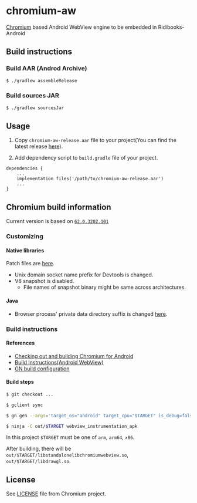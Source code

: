# chromium-aw

[Chromium](https://www.chromium.org) based Android WebView engine to be embedded in Ridibooks-Android

## Build instructions

### Build AAR (Androd Archive)

```sh
$ ./gradlew assembleRelease
```

### Build sources JAR

```sh
$ ./gradlew sourcesJar
```

## Usage

1. Copy `chromium-aw-release.aar` file to your project(You can find the latest release [here](https://github.com/ridi-viewer/chromium-aw/releases)).

2. Add dependency script to `build.gradle` file of your project.

```
dependencies {
    ...
    implementation files('/path/to/chromium-aw-release.aar')
    ...
}
```

## Chromium build information

Current version is based on [`62.0.3202.101`](https://chromium.googlesource.com/chromium/src.git/+/0971c880c3f82e5fdbc6d65d1fc4d8ae9aa47ddc)

### Customizing

#### Native libraries

Patch files are [here](patches).

- Unix domain socket name prefix for Devtools is changed.
- V8 snapshot is disabled.
  - File names of snapshot binary might be same across architectures.

#### Java

- Browser process' private data directory suffix is changed [here](src/main/java/org/chromium/android_webview/AwBrowserProcess.java#L49).

### Build instructions

#### References

- [Checking out and building Chromium for Android](https://chromium.googlesource.com/chromium/src/+/master/docs/android_build_instructions.md)
- [Build Instructions(Android WebView)](https://www.chromium.org/developers/how-tos/build-instructions-android-webview)
- [GN build configuration](https://www.chromium.org/developers/gn-build-configuration)

#### Build steps

```sh
$ git checkout ...

$ gclient sync

$ gn gen --args='target_os="android" target_cpu="$TARGET" is_debug=false' out/$TARGET

$ ninja -C out/$TARGET webview_instrumentation_apk
```

In this project `$TARGET` must be one of `arm`, `arm64`, `x86`.

After building, there will be `out/$TARGET/libstandalonelibchromiumwebview.so`, `out/$TARGET/libdrawgl.so`.

## License

See [LICENSE](LICENSE) file from Chromium project.
